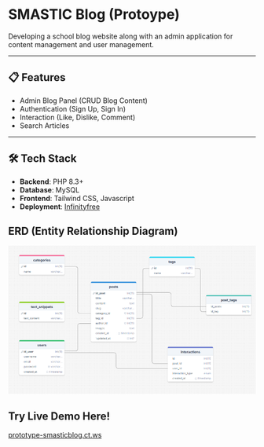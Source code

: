 # SMASTIC Blog (Protoype)

Developing a school blog website along with an admin application for content management and user management.

---

## 📋 Features
- Admin Blog Panel (CRUD Blog Content)
- Authentication (Sign Up, Sign In)
- Interaction (Like, Dislike, Comment)
- Search Articles

---

## 🛠️ Tech Stack
- **Backend**: PHP 8.3+
- **Database**: MySQL
- **Frontend**: Tailwind CSS, Javascript
- **Deployment**: [Infinityfree](https://www.infinityfree.com/)

## ERD (Entity Relationship Diagram)
![ERD](img/erd_smastic_blog.png)



## Try Live Demo Here!
[prototype-smasticblog.ct.ws](https://prototype-smasticblog.ct.ws/index.php)

